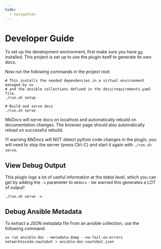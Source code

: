 ```yaml
---
hide:
  - navigation
---
```


# Developer Guide

To set up the development environment, first make sure you have [uv](https://docs.astral.sh/uv/getting-started/installation/) installed. This project is set up to use the plugin itself to generate its own docs.

Now run the following commands in the project root:

```
# This installs the needed dependencies in a virtual environment managed by uv
# and the ansible collections defined in the docs/requirements.yaml file.
./run.sh setup

# Build and serve docs
./run.sh serve
```

MkDocs will serve docs on localhost and automatically rebuild on documentation changes. The browser page should also automatically reload on successful rebuild.

!!! warning
    MkDocs will NOT detect python code changes in the plugin, you will need to stop the server (press Ctrl-C) and start it again with `./run.sh serve`.

## View Debug Output

This plugin logs a lot of useful information at the `DEBUG` level, which you can get by adding the `-v` parameter to `mkdocs` - be warned this generates a LOT of output!

```
./run.sh serve -v
```

## Debug Ansible Metadata

To extract a JSON metadata file from an ansible collection, use the following command:

```
uv run ansible-doc --metadata-dump --no-fail-on-errors networktocode.nautobot > ansible-doc-nautobot.json
```
